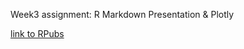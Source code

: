 Week3 assignment: R Markdown Presentation & Plotly

[link to RPubs](https://rpubs.com/Ellaqyzeng/669176)
